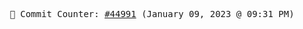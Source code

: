 <p align="center">
    <samp>
        📮 Commit Counter: <a href="https://github.com/Javascript-void0/Javascript-void0/commits/main">#44991</a> (January 09, 2023 @ 09:31 PM)
    </samp>
</p>